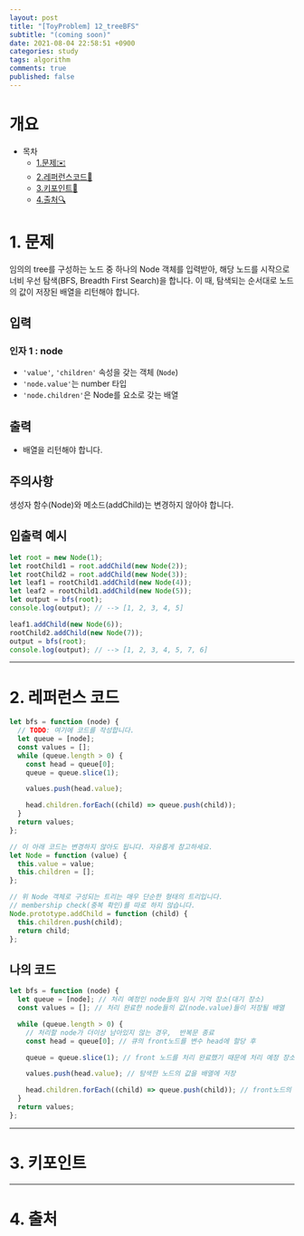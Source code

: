 ```yaml
---
layout: post
title: "[ToyProblem] 12_treeBFS"
subtitle: "(coming soon)"
date: 2021-08-04 22:58:51 +0900
categories: study
tags: algorithm
comments: true
published: false
---
```


# 개요

- 목차
  - [1.문제✉️](#1.문제)
  - [2.레퍼런스코드🔖](#2.레퍼런스코드)
  - [3.키포인트🔐](#3.키포인트🔑)
  - [4.출처🔍](#4.출처🔍)

# 1. 문제

임의의 tree를 구성하는 노드 중 하나의 Node 객체를 입력받아, 해당 노드를 시작으로 너비 우선 탐색(BFS, Breadth First Search)을 합니다. 이 때, 탐색되는 순서대로 노드의 값이 저장된 배열을 리턴해야 합니다.

## 입력

### 인자 1 : node

- `'value'`, `'children'` 속성을 갖는 객체 (`Node`)
- `'node.value'`는 number 타입
- `'node.children'`은 Node를 요소로 갖는 배열

## 출력

- 배열을 리턴해야 합니다.

## 주의사항

생성자 함수(Node)와 메소드(addChild)는 변경하지 않아야 합니다.

## 입출력 예시

```javascript
let root = new Node(1);
let rootChild1 = root.addChild(new Node(2));
let rootChild2 = root.addChild(new Node(3));
let leaf1 = rootChild1.addChild(new Node(4));
let leaf2 = rootChild1.addChild(new Node(5));
let output = bfs(root);
console.log(output); // --> [1, 2, 3, 4, 5]

leaf1.addChild(new Node(6));
rootChild2.addChild(new Node(7));
output = bfs(root);
console.log(output); // --> [1, 2, 3, 4, 5, 7, 6]
```

---

# 2. 레퍼런스 코드

```javascript
let bfs = function (node) {
  // TODO: 여기에 코드를 작성합니다.
  let queue = [node];
  const values = [];
  while (queue.length > 0) {
    const head = queue[0];
    queue = queue.slice(1);

    values.push(head.value);

    head.children.forEach((child) => queue.push(child));
  }
  return values;
};

// 이 아래 코드는 변경하지 않아도 됩니다. 자유롭게 참고하세요.
let Node = function (value) {
  this.value = value;
  this.children = [];
};

// 위 Node 객체로 구성되는 트리는 매우 단순한 형태의 트리입니다.
// membership check(중복 확인)를 따로 하지 않습니다.
Node.prototype.addChild = function (child) {
  this.children.push(child);
  return child;
};
```

## 나의 코드

```javascript
let bfs = function (node) {
  let queue = [node]; // 처리 예정인 node들의 임시 기억 장소(대기 장소)
  const values = []; // 처리 완료한 node들의 값(node.value)들이 저장될 배열

  while (queue.length > 0) {
    // 처리할 node가 더이상 남아있지 않는 경우,  반복문 종료
    const head = queue[0]; // 큐의 front노드를 변수 head에 할당 후

    queue = queue.slice(1); // front 노드를 처리 완료했기 때문에 처리 예정 장소에서 삭제한다(FIFO)

    values.push(head.value); // 탐색한 노드의 값을 배열에 저장

    head.children.forEach((child) => queue.push(child)); // front노드의 자식 객체들을 대기열인 queue에 추가해준다
  }
  return values;
};
```

---

# 3. 키포인트

---

# 4. 출처
